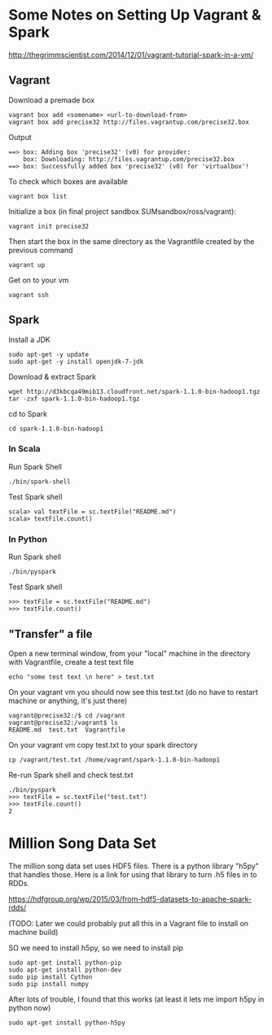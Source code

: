 # Some Notes on Setting Up Vagrant & Spark

http://thegrimmscientist.com/2014/12/01/vagrant-tutorial-spark-in-a-vm/

## Vagrant

Download a premade box

	vagrant box add <somename> <url-to-download-from>
	vagrant box add precise32 http://files.vagrantup.com/precise32.box

Output

	==> box: Adding box 'precise32' (v0) for provider: 
    	box: Downloading: http://files.vagrantup.com/precise32.box
	==> box: Successfully added box 'precise32' (v0) for 'virtualbox'!

To check which boxes are available

	vagrant box list

Initialize a box (in final project sandbox SUMsandbox/ross/vagrant):
	
	vagrant init precise32

Then start the box in the same directory as the Vagrantfile created by the previous command

	vagrant up


Get on to your vm

	vagrant ssh

## Spark

Install a JDK

	sudo apt-get -y update
	sudo apt-get -y install openjdk-7-jdk

Download & extract Spark

	wget http://d3kbcqa49mib13.cloudfront.net/spark-1.1.0-bin-hadoop1.tgz
	tar -zxf spark-1.1.0-bin-hadoop1.tgz

cd to Spark
	
	cd spark-1.1.0-bin-hadoop1

### In Scala

Run Spark Shell

	./bin/spark-shell

Test Spark shell

	scala> val textFile = sc.textFile("README.md")
	scala> textFile.count()

### In Python

Run Spark shell

	./bin/pyspark

Test Spark shell

	>>> textFile = sc.textFile("README.md")
	>>> textFile.count()

## "Transfer" a file

Open a new terminal window, from your "local" machine in the directory with Vagrantfile, create a test text file

	echo "some test text \n here" > test.txt

On your vagrant vm you should now see this test.txt (do no have to restart machine or anything, it's just there)

	vagrant@precise32:/$ cd /vagrant
	vagrant@precise32:/vagrant$ ls
	README.md  test.txt  Vagrantfile

On your vagrant vm copy test.txt to your spark directory

	cp /vagrant/test.txt /home/vagrant/spark-1.1.0-bin-hadoop1

Re-run Spark shell and check test.txt
	
	./bin/pyspark
	>>> textFile = sc.textFile("test.txt")
	>>> textFile.count()
	2

# Million Song Data Set

The million song data set uses HDF5 files. There is a python library "h5py" that handles those. Here is a link for using that library to turn .h5 files in to RDDs.

https://hdfgroup.org/wp/2015/03/from-hdf5-datasets-to-apache-spark-rdds/

(TODO: Later we could probably put all this in a Vagrant file to install on machine build)

SO we need to install h5py, so we need to install pip

	sudo apt-get install python-pip
	sudo apt-get install python-dev
	sudo pip imstall Cython
	sudo pip install numpy

After lots of trouble, I found that this works (at least it lets me import h5py in python now)

	sudo apt-get install python-h5py

